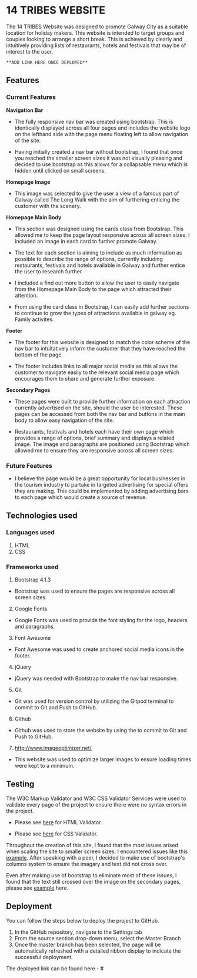 # 14 TRIBES WEBSITE

The 14 TRIBES Website was designed to promote Galway City as a suitable location for holiday makers. This website is intended to target groups and couples looking to arrange a short break. This is achieved by clearly and intuitively providing lists of restaurants, hotels and festivals that may be of interest to the user. 

    **ADD LINK HERE ONCE DEPLOYED**

## Features

### Current Features

**Navigation Bar**

- The fully responsive nav bar was created using bootstrap. This is identically displayed across all four pages and includes the website logo on the lefthand side with the page menu floating left to allow navigation of the site. 

- Having initially created a nav bar without bootstrap, I found that once you reached the smaller screen sizes it was not visually pleasing and decided to use bootstrap as this allows for a collapsable menu which is hidden until clicked on small screens.

**Homepage Image**

- This image was selected to give the user a view of a famous part of Galway called The Long Walk with the aim of furthering enticing the customer with the scenery.

**Homepage Main Body**

- This section was designed using the cards class from Bootstrap. This allowed me to keep the page layout responsive across all screen sizes. I included an image in each card to further promote Galway.

- The text for each section is aiming to include as much information as possible to describe the range of options, currently including restaurants, festivals and hotels available in Galway and further entice the user to research further.

- I included a find out more button to allow the user to easily navigate from the Homepage Main Body to the page which attracted their attention.

- From using the card class in Bootstrap, I can easily add further sections to continue to grow the types of attractions available in galway eg. Family activites.

**Footer**

- The footer for this website is designed to match the color scheme of the nav bar to intuitatively inform the customer that they have reached the bottom of the page.

- The footer includes links to all major social media as this allows the customer to navigate easily to the relevant social media page which encourages them to share and generate further exposure.

**Secondary Pages**

- These pages were built to provide further information on each attraction currently advertised on the site, should the user be interested. These pages can be accessed from both the nav bar and buttons in the main body to allow easy navigation of the site. 

- Restaurants, festivals and hotels each have their own page which provides a range of options, brief summary and displays a related image. The image and paragraphs are positioned using Bootstrap which allowed me to ensure they are responsive across all screen sizes.

### Future Features

- I believe the page would be a great opportunity for local businesses in the tourism industry to partake in targeted advertising for special offers they are making. This could be implemented by adding advertising bars to each page which would create a source of revenue.

## Technologies used

### Languages used

1. HTML
2. CSS

### Frameworks used

1. Bootstrap 4.1.3
* Bootstrap was used to ensure the pages are responsive across all screen sizes. 

2. Google Fonts
* Google Fonts was used to provide the font styling for the logo, headers and paragraphs.

3. Font Awesome
* Font Awesome was used to create anchored social media icons in the footer. 

4. jQuery
* jQuery was needed with Bootstrap to make the nav bar responsive.

5. Git
* Git was used for version control by utilizing the Gitpod terminal to commit to Git and Push to GitHub.

6. Github
* Github was used to store the website by using the to commit to Git and Push to GitHub.

7. http://www.imageoptimizer.net/
* This website was used to optimize larger images to ensure loading times were kept to a minimum.

## Testing

The W3C Markup Validator and W3C CSS Validator Services were used to validate every page of the project to ensure there were no syntax errors in the project.

- Please see [here](assets/images/htmlcheck.PNG) for HTML Validator.

- Please see [here](assets/images/csscheck.PNG) for CSS Validator.

Throughout the creation of this site, I found that the most issues arised when scaling the site to smaller screen sizes. I encountered issues like this [example](assets/images/ms1_issue1.PNG). After speaking with a peer, I decided to make use of bootstrap's columns system to ensure the imagary and text did not cross over.

Even after making use of bootstrap to eliminate most of these issues, I found that the text still crossed over the image on the secondary pages, please see [example](assets/images/ms1_issue1.PNG) here.
## Deployment

You can follow the steps below to deploy the project to GitHub.

  1. In the GitHub repository, navigate to the Settings tab 
  2. From the source section drop-down menu, select the Master Branch
  3. Once the master branch has been selected, the page will be automatically refreshed with a detailed ribbon display to indicate the successful deployment. 

The deployed link can be found here - #

